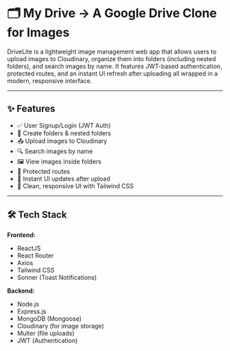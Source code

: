 # 🗂️ My Drive -> A Google Drive Clone for Images

DriveLite is a lightweight image management web app that allows users to upload images to Cloudinary, organize them into folders (including nested folders), and search images by name. It features JWT-based authentication, protected routes, and an instant UI refresh after uploading  all wrapped in a modern, responsive interface.

---

## ✨ Features

- ✅ User Signup/Login (JWT Auth)
- 📁 Create folders & nested folders
- 📤 Upload images to Cloudinary
- 🔍 Search images by name
- 🖼️ View images inside folders
- 🔐 Protected routes
- 🚀 Instant UI updates after upload
- 🎨 Clean, responsive UI with Tailwind CSS

---

## 🛠️ Tech Stack

**Frontend:**

- ReactJS
- React Router
- Axios
- Tailwind CSS
- Sonner (Toast Notifications)

**Backend:**

- Node.js
- Express.js
- MongoDB (Mongoose)
- Cloudinary (for image storage)
- Multer (file uploads)
- JWT (Authentication)

